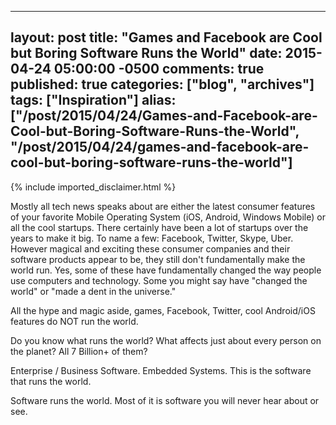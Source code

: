   ---
  layout: post
  title: "Games and Facebook are Cool but Boring Software Runs the World"
  date: 2015-04-24 05:00:00 -0500
  comments: true
  published: true
  categories: ["blog", "archives"]
  tags: ["Inspiration"]
  alias: ["/post/2015/04/24/Games-and-Facebook-are-Cool-but-Boring-Software-Runs-the-World", "/post/2015/04/24/games-and-facebook-are-cool-but-boring-software-runs-the-world"]
  ---
<!-- more -->
{% include imported_disclaimer.html %}
<p>Mostly all tech news speaks about are either the latest consumer&nbsp;features of your favorite Mobile Operating System (iOS, Android, Windows Mobile) or all the cool startups. There certainly have been a lot of startups over the years to make it big. To name a few: Facebook, Twitter, Skype, Uber. However magical and exciting these consumer companies and their software products appear to be, they still don't fundamentally make the world run. Yes, some of these have fundamentally changed the way people use computers and technology. Some you might say have "changed the world" or "made a dent in the universe."</p>
<p>All the hype and magic aside, games, Facebook, Twitter, cool Android/iOS features do NOT run the world.</p>
<p>Do you know what runs the world? What affects just about every person on the planet? All 7 Billion+ of them?</p>
<p>Enterprise / Business Software. Embedded Systems. This is the software that runs the world.</p>
<p>Software runs the world. Most of it is software you will never hear about or see.</p>
